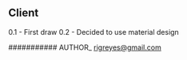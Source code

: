 ## Client

0.1 - First draw
0.2 - Decided to use material design

###########
AUTHOR_
rigreyes@gmail.com
